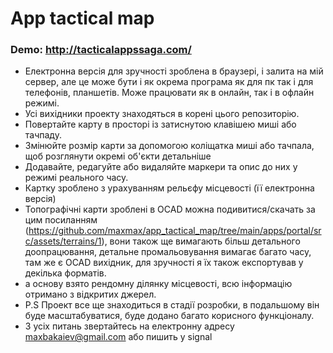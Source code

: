 # App tactical map

### Demo: http://tacticalappssaga.com/
- Електронна версія для зручності зроблена в браузері, і залита на мій сервер, але це може бути і як окрема програма як для пк так і для телефонів, планшетів. Може працювати як в онлайн, так і в офлайн режимі.
- Усі вихідники проекту знаходяться в корені цього репозиторію.
- Повертайте карту в просторі із затиснутою клавішею миші або тачпаду.
- Змінюйте розмір карти за допомогою коліщатка миші або тачпала, щоб розглянути окремі об'єкти детальніше
- Додавайте, редагуйте або видаляйте маркери та опис до них у режимі реального часу.
- Картку зроблено з урахуванням рельєфу місцевості (її електронна версія)
- Топографічні карти зроблені в OCAD можна подивитися/скачать за цим посиланням (https://github.com/maxmax/app_tactical_map/tree/main/apps/portal/src/assets/terrains/1), вони також ще вимагають більш детального доопрацювання, детальне промальовування вимагає багато часу, там же є OCAD вихідник, для зручності я їх також експортував у декілька форматів.
- а основу взято рендомну ділянку місцевості, всю інформацію отримано з відкритих джерел.
- P.S Проект все ще знаходиться в стадії розробки, в подальшому він буде масштабуватися, буде додано багато корисного функціоналу.
- З усіх питань звертайтесь на електронну адресу maxbakaiev@gmail.com або пишить у signal
